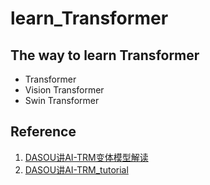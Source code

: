 # learn_Transformer
## The way to learn Transformer
- Transformer
- Vision Transformer
- Swin Transformer
## Reference
1. [DASOU讲AI-TRM变体模型解读](https://space.bilibili.com/414678948/channel/seriesdetail?sid=787723)
2. [DASOU讲AI-TRM_tutorial](https://github.com/DA-southampton/TRM_tutorial)